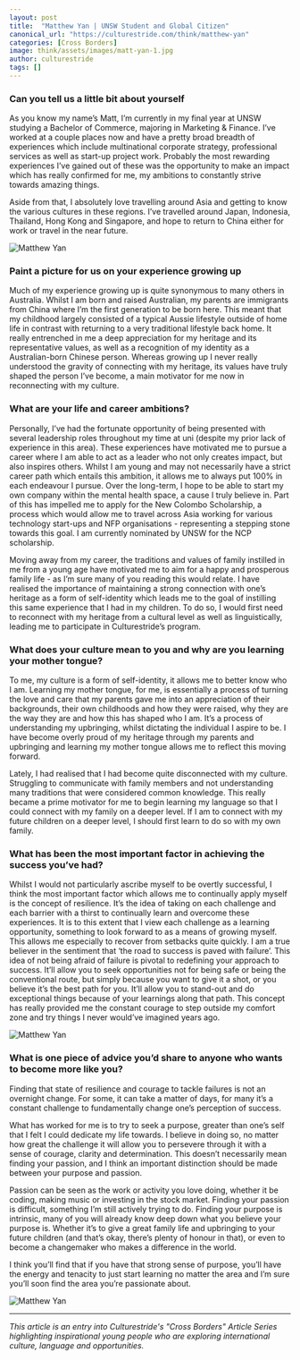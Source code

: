 ```yaml
---
layout: post
title:  "Matthew Yan | UNSW Student and Global Citizen"
canonical_url: "https://culturestride.com/think/matthew-yan"
categories: [Cross Borders]
image: think/assets/images/matt-yan-1.jpg
author: culturestride
tags: []
---
```



### Can you tell us a little bit about yourself 

As you know my name’s Matt, I’m currently in my final year at UNSW studying a Bachelor of Commerce, majoring in Marketing & Finance. I’ve worked at a couple places now and have a pretty broad breadth of experiences which include multinational corporate strategy, professional services as well as start-up project work. Probably the most rewarding experiences I’ve gained out of these was the opportunity to make an impact which has really confirmed for me, my ambitions to constantly strive towards amazing things. 

Aside from that, I absolutely love travelling around Asia and getting to know the various cultures in these regions. I’ve travelled around Japan, Indonesia, Thailand, Hong Kong and Singapore, and hope to return to China either for work or travel in the near future.

<span style="text-align:center">
<img style="max-height:500px" src="https://culturestride.github.io/think/assets/images/matt-yan-2.jpg" alt="Matthew Yan"/>
</span>

### Paint a picture for us on your experience growing up

Much of my experience growing up is quite synonymous to many others in Australia. Whilst I am born and raised Australian, my parents are immigrants from China where I’m the first generation to be born here. This meant that my childhood largely consisted of a typical Aussie lifestyle outside of home life in contrast with returning to a very traditional lifestyle back home. It really entrenched in me a deep appreciation for my heritage and its representative values, as well as a recognition of my identity as a Australian-born Chinese person. Whereas growing up I never really understood the gravity of connecting with my heritage, its values have truly shaped the person I’ve become, a main motivator for me now in reconnecting with my culture. 

### What are your life and career ambitions?
 
Personally, I’ve had the fortunate opportunity of being presented with several leadership roles throughout my time at uni (despite my prior lack of experience in this area). These experiences have motivated me to pursue a career where I am able to act as a leader who not only creates impact, but also inspires others. Whilst I am young and may not necessarily have a strict career path which entails this ambition, it allows me to always put 100% in each endeavour I pursue. Over the long-term, I hope to be able to start my own company within the mental health space, a cause I truly believe in. Part of this has impelled me to apply for the New Colombo Scholarship, a process which would allow me to travel across Asia working for various technology start-ups and NFP organisations - representing a stepping stone towards this goal. I am currently nominated by UNSW for the NCP scholarship.

Moving away from my career, the traditions and values of family instilled in me from a young age have motivated me to aim for a happy and prosperous family life - as I’m sure many of you reading this would relate. I have realised the importance of maintaining a strong connection with one’s heritage as a form of self-identity which leads me to the goal of instilling this same experience that I had in my children. To do so, I would first need to reconnect with my heritage from a cultural level as well as linguistically, leading me to participate in Culturestride’s program.

### What does your culture mean to you and why are you learning your mother tongue?

To me, my culture is a form of self-identity, it allows me to better know who I am. Learning my mother tongue, for me, is essentially a process of turning the love and care that my parents gave me into an appreciation of their backgrounds, their own childhoods and how they were raised, why they are the way they are and how this has shaped who I am. It’s a process of understanding my upbringing, whilst dictating the individual I aspire to be. I have become overly proud of my heritage through my parents and upbringing and learning my mother tongue allows me to reflect this moving forward.

Lately, I had realised that I had become quite disconnected with my culture. Struggling to communicate with family members and not understanding many traditions that were considered common knowledge. This really became a prime motivator for me to begin learning my language so that I could connect with my family on a deeper level. If I am to connect with my future children on a deeper level, I should first learn to do so with my own family. 

### What has been the most important factor in achieving the success you’ve had?

Whilst I would not particularly ascribe myself to be overtly successful, I think the most important factor which allows me to continually apply myself is the concept of resilience. It’s the idea of taking on each challenge and each barrier with a thirst to continually learn and overcome these experiences. It is to this extent that I view each challenge as a learning opportunity, something to look forward to as a means of growing myself. This allows me especially to recover from setbacks quite quickly. I am a true believer in the sentiment that ‘the road to success is paved with failure’. This idea of not being afraid of failure is pivotal to redefining your approach to success. It’ll allow you to seek opportunities not for being safe or being the conventional route, but simply because you want to give it a shot, or you believe it’s the best path for you. It’ll allow you to stand-out and do exceptional things because of your learnings along that path. This concept has really provided me the constant courage to step outside my comfort zone and try things I never would’ve imagined years ago.

<span style="text-align:center">
<img style="max-height:500px" src="https://culturestride.github.io/think/assets/images/matt-yan-3.jpg" alt="Matthew Yan"/>
</span>

### What is one piece of advice you’d share to anyone who wants to become more like you?

Finding that state of resilience and courage to tackle failures is not an overnight change. For some, it can take a matter of days, for many it’s a constant challenge to fundamentally change one’s perception of success.

What has worked for me is to try to seek a purpose, greater than one’s self that I felt I could dedicate my life towards. I believe in doing so, no matter how great the challenge it will allow you to persevere through it with a sense of courage, clarity and determination. This doesn’t necessarily mean finding your passion, and I think an important distinction should be made between your purpose and passion.

Passion can be seen as the work or activity you love doing, whether it be coding, making music or investing in the stock market. Finding your passion is difficult, something I’m still actively trying to do. Finding your purpose is intrinsic, many of you will already know deep down what you believe your purpose is. Whether it’s to give a great family life and upbringing to your future children (and that’s okay, there’s plenty of honour in that), or even to become a changemaker who makes a difference in the world.

I think you’ll find that if you have that strong sense of purpose, you’ll have the energy and tenacity to just start learning no matter the area and I’m sure you’ll soon find the area you’re passionate about.

<span style="text-align:center">
<img style="max-height:500px" src="https://culturestride.github.io/think/assets/images/matt-yan-4.jpg" alt="Matthew Yan"/>
</span>

---

*This article is an entry into Culturestride's "Cross Borders" Article Series highlighting inspirational young people who are exploring international culture, language and opportunities.*